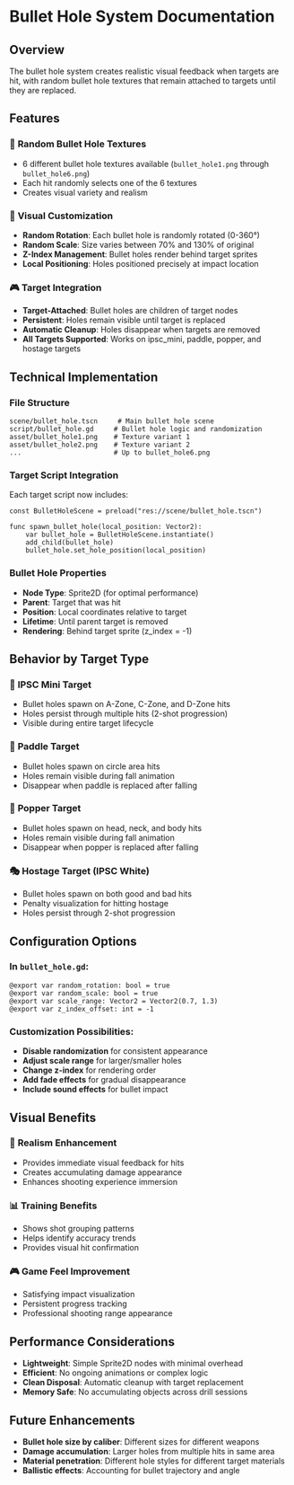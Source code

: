 # Bullet Hole System Documentation

## Overview
The bullet hole system creates realistic visual feedback when targets are hit, with random bullet hole textures that remain attached to targets until they are replaced.

## Features

### 🎯 **Random Bullet Hole Textures**
- 6 different bullet hole textures available (`bullet_hole1.png` through `bullet_hole6.png`)
- Each hit randomly selects one of the 6 textures
- Creates visual variety and realism

### 🎨 **Visual Customization**
- **Random Rotation**: Each bullet hole is randomly rotated (0-360°)
- **Random Scale**: Size varies between 70% and 130% of original
- **Z-Index Management**: Bullet holes render behind target sprites
- **Local Positioning**: Holes positioned precisely at impact location

### 🎮 **Target Integration**
- **Target-Attached**: Bullet holes are children of target nodes
- **Persistent**: Holes remain visible until target is replaced
- **Automatic Cleanup**: Holes disappear when targets are removed
- **All Targets Supported**: Works on ipsc_mini, paddle, popper, and hostage targets

## Technical Implementation

### File Structure
```
scene/bullet_hole.tscn     # Main bullet hole scene
script/bullet_hole.gd     # Bullet hole logic and randomization
asset/bullet_hole1.png    # Texture variant 1
asset/bullet_hole2.png    # Texture variant 2
...                       # Up to bullet_hole6.png
```

### Target Script Integration
Each target script now includes:
```gdscript
const BulletHoleScene = preload("res://scene/bullet_hole.tscn")

func spawn_bullet_hole(local_position: Vector2):
    var bullet_hole = BulletHoleScene.instantiate()
    add_child(bullet_hole)
    bullet_hole.set_hole_position(local_position)
```

### Bullet Hole Properties
- **Node Type**: Sprite2D (for optimal performance)
- **Parent**: Target that was hit
- **Position**: Local coordinates relative to target
- **Lifetime**: Until parent target is removed
- **Rendering**: Behind target sprite (z_index = -1)

## Behavior by Target Type

### 🎯 **IPSC Mini Target**
- Bullet holes spawn on A-Zone, C-Zone, and D-Zone hits
- Holes persist through multiple hits (2-shot progression)
- Visible during entire target lifecycle

### 🔄 **Paddle Target**
- Bullet holes spawn on circle area hits
- Holes remain visible during fall animation
- Disappear when paddle is replaced after falling

### 🎪 **Popper Target**  
- Bullet holes spawn on head, neck, and body hits
- Holes remain visible during fall animation
- Disappear when popper is replaced after falling

### 🎭 **Hostage Target (IPSC White)**
- Bullet holes spawn on both good and bad hits
- Penalty visualization for hitting hostage
- Holes persist through 2-shot progression

## Configuration Options

### In `bullet_hole.gd`:
```gdscript
@export var random_rotation: bool = true
@export var random_scale: bool = true  
@export var scale_range: Vector2 = Vector2(0.7, 1.3)
@export var z_index_offset: int = -1
```

### Customization Possibilities:
- **Disable randomization** for consistent appearance
- **Adjust scale range** for larger/smaller holes
- **Change z-index** for rendering order
- **Add fade effects** for gradual disappearance
- **Include sound effects** for bullet impact

## Visual Benefits

### 🎨 **Realism Enhancement**
- Provides immediate visual feedback for hits
- Creates accumulating damage appearance
- Enhances shooting experience immersion

### 📊 **Training Benefits**
- Shows shot grouping patterns
- Helps identify accuracy trends
- Provides visual hit confirmation

### 🎮 **Game Feel Improvement**
- Satisfying impact visualization
- Persistent progress tracking
- Professional shooting range appearance

## Performance Considerations
- **Lightweight**: Simple Sprite2D nodes with minimal overhead
- **Efficient**: No ongoing animations or complex logic
- **Clean Disposal**: Automatic cleanup with target replacement
- **Memory Safe**: No accumulating objects across drill sessions

## Future Enhancements
- **Bullet hole size by caliber**: Different sizes for different weapons
- **Damage accumulation**: Larger holes from multiple hits in same area
- **Material penetration**: Different hole styles for different target materials
- **Ballistic effects**: Accounting for bullet trajectory and angle
